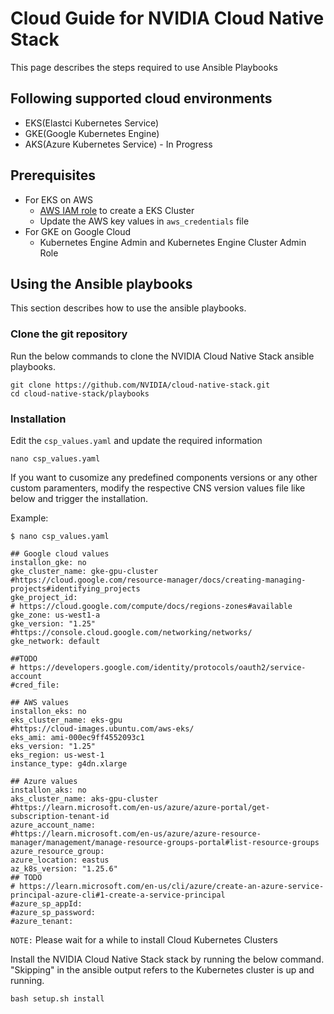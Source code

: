 # Cloud Guide for NVIDIA Cloud Native Stack 

This page describes the steps required to use Ansible Playbooks

## Following supported cloud environments

- EKS(Elastci Kubernetes Service)
- GKE(Google Kubernetes Engine)
- AKS(Azure Kubernetes Service) - In Progress

## Prerequisites

- For EKS on AWS 
    - [AWS IAM role](https://docs.aws.amazon.com/eks/latest/userguide/service_IAM_role.html) to create a EKS Cluster
    - Update the AWS key values in `aws_credentials` file
- For GKE on Google Cloud 
    - Kubernetes Engine Admin and Kubernetes Engine Cluster Admin Role


## Using the Ansible playbooks 
This section describes how to use the ansible playbooks.

### Clone the git repository

Run the below commands to clone the NVIDIA Cloud Native Stack ansible playbooks.

```
git clone https://github.com/NVIDIA/cloud-native-stack.git
cd cloud-native-stack/playbooks
```

### Installation

Edit the `csp_values.yaml` and update the required information

```
nano csp_values.yaml
```

If you want to cusomize any predefined components versions or any other custom paramenters, modify the respective CNS version values file like below and trigger the installation. 

Example:
```
$ nano csp_values.yaml

## Google cloud values
installon_gke: no
gke_cluster_name: gke-gpu-cluster
#https://cloud.google.com/resource-manager/docs/creating-managing-projects#identifying_projects
gke_project_id: 
# https://cloud.google.com/compute/docs/regions-zones#available
gke_zone: us-west1-a
gke_version: "1.25"
#https://console.cloud.google.com/networking/networks/
gke_network: default

##TODO
# https://developers.google.com/identity/protocols/oauth2/service-account
#cred_file: 

## AWS values
installon_eks: no
eks_cluster_name: eks-gpu
#https://cloud-images.ubuntu.com/aws-eks/ 
eks_ami: ami-000ec9ff4552093c1
eks_version: "1.25"
eks_region: us-west-1
instance_type: g4dn.xlarge

## Azure values
installon_aks: no
aks_cluster_name: aks-gpu-cluster
#https://learn.microsoft.com/en-us/azure/azure-portal/get-subscription-tenant-id
azure_account_name: 
#https://learn.microsoft.com/en-us/azure/azure-resource-manager/management/manage-resource-groups-portal#list-resource-groups
azure_resource_group: 
azure_location: eastus
az_k8s_version: "1.25.6"
## TODO
# https://learn.microsoft.com/en-us/cli/azure/create-an-azure-service-principal-azure-cli#1-create-a-service-principal
#azure_sp_appId: 
#azure_sp_password:
#azure_tenant: 

```
`NOTE:` Please wait for a while to install Cloud Kubernetes Clusters 

Install the NVIDIA Cloud Native Stack stack by running the below command. "Skipping" in the ansible output refers to the Kubernetes cluster is up and running.
```
bash setup.sh install
```
 